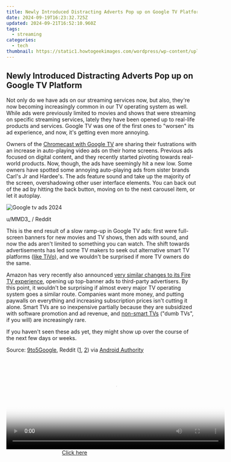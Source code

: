 ```yaml
---
title: Newly Introduced Distracting Adverts Pop up on Google TV Platform
date: 2024-09-19T16:23:32.725Z
updated: 2024-09-21T16:52:10.960Z
tags:
  - streaming
categories:
  - tech
thumbnail: https://static1.howtogeekimages.com/wordpress/wp-content/uploads/2024/01/12.jpg
---
```


## Newly Introduced Distracting Adverts Pop up on Google TV Platform

Not only do we have ads on our streaming services now, but also, they're now becoming increasingly common in our TV operating system as well. While ads were previously limited to movies and shows that were streaming on specific streaming services, lately they have been opened up to real-life products and services. Google TV was one of the first ones to "worsen" its ad experience, and now, it's getting even more annoying.

 Owners of the [Chromecast with Google TV](https://facebook-videos.techidaily.com/understanding-facebooks-policy-on-media-content-sharing-for-2024/) are sharing their fustrations with an increase in auto-playing video ads on their home screens. Previous ads focused on digital content, and they recently started pivoting towards real-world products. Now, though, the ads have seemingly hit a new low. Some owners have spotted some annoying auto-playing ads from sister brands Carl's Jr and Hardee's. The ads feature sound and take up the majority of the screen, overshadowing other user interface elements. You can back out of the ad by hitting the back button, moving on to the next carousel item, or let it autoplay.

![Google tv ads 2024](https://static1.howtogeekimages.com/wordpress/wp-content/uploads/2024/01/google-tv-ads-2024.jpg) 

u/MMD3\_ / Reddit

 This is the end result of a slow ramp-up in Google TV ads: first were full-screen banners for new movies and TV shows, then ads with sound, and now the ads aren't limited to something you can watch. The shift towards advertisements has led some TV makers to seek out alternative smart TV platforms ([like TiVo](https://twitter-clips.techidaily.com/new-top-tweet-talent-social-medias-10-gems/)), and we wouldn't be surprised if more TV owners do the same.

 Amazon has very recently also announced [very similar changes to its Fire TV experience](https://video-ai-editor.techidaily.com/updated-in-2024-free-video-editing-for-gamers-the-best-options/), opening up top-banner ads to third-party advertisers. By this point, it wouldn't be surprising if almost every major TV operating system goes a similar route. Companies want more money, and putting paywalls on everything and increasing subscription prices isn't cutting it alone. Smart TVs are so inexpensive partially because they are subsidized with software promotion and ad revenue, and [non-smart TVs](https://extra-tips.techidaily.com/your-key-to-accessible-world-wonders-via-vr/) ("dumb TVs", if you will) are increasingly rare.

 If you haven't seen these ads yet, they might show up over the course of the next few days or weeks.

 Source: [9to5Google](https://9to5google.com/2024/01/30/google-tv-video-ads-now-include-fast-food/), Reddit ([1](https://www.reddit.com/r/AndroidTV/comments/1aefuo6/new%5Fad%5Fhell%5Fcarls%5Fjr%5Fhomescreen%5Fad%5Fwith%5Fauto%5Fplay/), [2](https://www.reddit.com/r/Chromecast/comments/1ae37sa/full%5Fscreen%5Fvideo%5Fads%5Fwtf/)) via [Android Authority](https://www.androidauthority.com/chromecast-with-google-tv-full-screen-auto-playing-ads-3409326/)

<ins class="adsbygoogle"
     style="display:block"
     data-ad-format="autorelaxed"
     data-ad-client="ca-pub-7571918770474297"
     data-ad-slot="1223367746"></ins>

<ins class="adsbygoogle"
     style="display:block"
     data-ad-client="ca-pub-7571918770474297"
     data-ad-slot="8358498916"
     data-ad-format="auto"
     data-full-width-responsive="true"></ins>



<!-- affiliate ads begin -->
<span id="1983552">
					<video width="576" height="240" style="cursor:pointer"
           poster="//a.impactradius-go.com/display-clicktoplayimage/1983552.png"
           onclick="if(!this.playClicked){this.play();this.setAttribute('controls',true);this.playClicked=true;}">
	   <source src="//a.impactradius-go.com/display-ad/22993-1983552">
	   <img src="//a.impactradius-go.com/display-clicktoplayimage/1983552.png" style="border: none; height: 100%; width: 100%; object-fit: contain">
	</video>
	<div style="width:360px;text-align:center"><a href="javascript:window.open(decodeURIComponent('https%3A%2F%2Fhomestyler.sjv.io%2Fc%2F5597632%2F1983552%2F22993'), '_blank');void(0);">Click here</a></div>
</span>
<img height="0" width="0" src="https://imp.pxf.io/i/5597632/1983552/22993" style="position:absolute;visibility:hidden;" border="0" />
<!-- affiliate ads end -->

